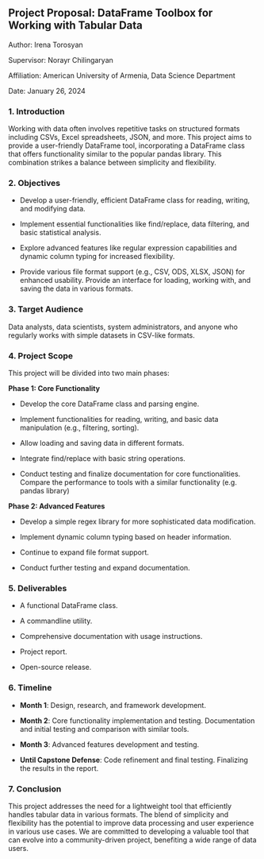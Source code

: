 ## Project Proposal: DataFrame Toolbox for Working with Tabular Data

Author: Irena Torosyan

Supervisor: Norayr Chilingaryan

Affiliation: American University of Armenia, Data Science Department

Date: January 26, 2024

### 1. Introduction

Working with data often involves repetitive tasks on structured formats including CSVs, Excel spreadsheets, JSON, and more. This project aims to provide a user-friendly DataFrame tool, incorporating a DataFrame class that offers functionality similar to the popular pandas library. This combination strikes a balance between simplicity and flexibility.

### 2. Objectives

- Develop a user-friendly, efficient DataFrame class for reading, writing, and modifying data.

- Implement essential functionalities like find/replace, data filtering, and basic statistical analysis.

- Explore advanced features like regular expression capabilities and dynamic column typing for increased flexibility.

- Provide various file format support (e.g., CSV, ODS, XLSX, JSON) for enhanced usability. Provide an interface for loading, working with, and saving the data in various formats. 

### 3. Target Audience

Data analysts, data scientists, system administrators, and anyone who regularly works with simple datasets in CSV-like formats.

### 4. Project Scope

This project will be divided into two main phases:

**Phase 1: Core Functionality**

- Develop the core DataFrame class and parsing engine.

- Implement functionalities for reading, writing, and basic data manipulation (e.g., filtering, sorting).

- Allow loading and saving data in different formats.

- Integrate find/replace with basic string operations.

- Conduct testing and finalize documentation for core functionalities. Compare the performance to tools with a similar functionality (e.g. pandas library)

**Phase 2: Advanced Features**

- Develop a simple regex library for more sophisticated data modification.

- Implement dynamic column typing based on header information.

- Continue to expand file format support.

- Conduct further testing and expand documentation.

### 5. Deliverables

- A functional DataFrame class.

- A commandline utility.

- Comprehensive documentation with usage instructions.

- Project report.

- Open-source release.

### 6. Timeline

- **Month 1**: Design, research, and framework development.

- **Month 2**: Core functionality implementation and testing. Documentation and initial testing and comparison with similar tools.

- **Month 3**: Advanced features development and testing. 

- **Until Capstone Defense**: Code refinement and final testing. Finalizing the results in the report.

### 7. Conclusion

This project addresses the need for a lightweight tool that efficiently handles tabular data in various formats. The blend of simplicity and flexibility has the potential to improve data processing and user experience in various use cases. We are committed to developing a valuable tool that can evolve into a community-driven project, benefiting a wide range of data users.
